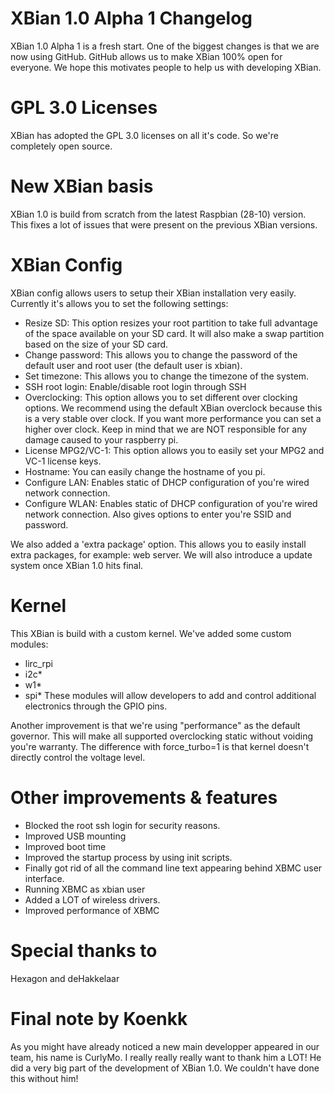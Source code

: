 XBian 1.0 Alpha 1 Changelog
==================================
XBian 1.0 Alpha 1 is a fresh start. One of the biggest changes 
is that we are now using GitHub. GitHub allows us to make XBian 
100% open for everyone. We hope this motivates people to help 
us with developing XBian. 

GPL 3.0 Licenses
=================================
XBian has adopted the GPL 3.0 licenses on all it's code.
So we're completely open source.

New XBian basis
=================================
XBian 1.0 is build from scratch from the latest Raspbian (28-10)
version. This fixes a lot of issues that were present on the 
previous XBian versions.

XBian Config
=================================
XBian config allows users to setup their XBian installation 
very easily. Currently it's allows you to set the following 
settings:

- Resize SD: This option resizes your root partition to take 
  full advantage of the space available on your SD card. It 
  will also make a swap partition based on the size of your 
  SD card. 
- Change password: This allows you to change the password 
  of the default user and root user (the default user is xbian).
- Set timezone: This allows you to change the timezone of 
  the system.
- SSH root login: Enable/disable root login through SSH
- Overclocking: This option allows you to set different over 
  clocking options. We recommend using the default XBian 
  overclock because this is a very stable over clock. If you
  want more performance you can set a higher over clock. Keep 
  in mind that we are NOT responsible for any damage caused 
  to your raspberry pi. 
- License MPG2/VC-1: This option allows you to easily set 
  your MPG2 and VC-1 license keys.
- Hostname: You can easily change the hostname of you pi. 
- Configure LAN: Enables static of DHCP configuration
  of you're wired network connection.
- Configure WLAN: Enables static of DHCP configuration
  of you're wired network connection. Also gives options
  to enter you're SSID and password.

We also added a 'extra package' option. This allows you to 
easily install extra packages, for example: web server. 
We will also introduce a update system once XBian 1.0 
hits final.

Kernel
==============================
This XBian is build with a custom kernel. We've added
some custom modules:
- lirc_rpi
- i2c*
- w1*
- spi*
These modules will allow developers to add and control
additional electronics through the GPIO pins.

Another improvement is that we're using "performance"
as the default governor. This will make all supported
overclocking static without voiding you're warranty. 
The difference with force_turbo=1 is that kernel 
doesn't directly control the voltage level.

Other improvements & features
==============================
- Blocked the root ssh login for security reasons.
- Improved USB mounting
- Improved boot time
- Improved the startup process by using init scripts.
- Finally got rid of all the command line text 
  appearing behind XBMC user interface.
- Running XBMC as xbian user
- Added a LOT of wireless drivers.
- Improved performance of XBMC

Special thanks to
==============================
Hexagon and deHakkelaar


Final note by Koenkk
==============================
As you might have already noticed a new main developper 
appeared in our team, his name is CurlyMo. I really 
really really want to thank him a LOT! He did a very 
big part of the development of XBian 1.0. We couldn't 
have done this without him!